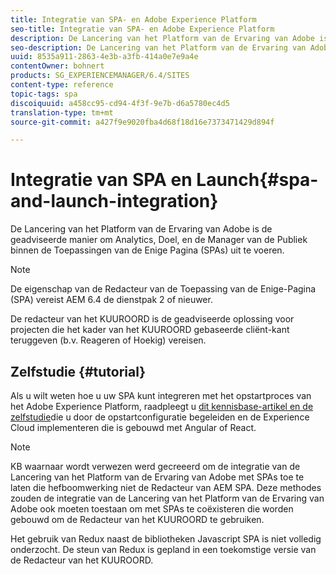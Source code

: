 ```yaml
---
title: Integratie van SPA- en Adobe Experience Platform
seo-title: Integratie van SPA- en Adobe Experience Platform
description: De Lancering van het Platform van de Ervaring van Adobe is de geadviseerde manier om Analytics, Doel, en de Manager van het Publiek binnen SPAs uit te voeren.
seo-description: De Lancering van het Platform van de Ervaring van Adobe is de geadviseerde manier om Analytics, Doel, en de Manager van het Publiek binnen SPAs uit te voeren.
uuid: 8535a911-2863-4e3b-a3fb-414a0e7e9a4e
contentOwner: bohnert
products: SG_EXPERIENCEMANAGER/6.4/SITES
content-type: reference
topic-tags: spa
discoiquuid: a458cc95-cd94-4f3f-9e7b-d6a5780ec4d5
translation-type: tm+mt
source-git-commit: a427f9e9020fba4d68f18d16e7373471429d894f

---
```



# Integratie van SPA en Launch{#spa-and-launch-integration}

De Lancering van het Platform van de Ervaring van Adobe is de geadviseerde manier om Analytics, Doel, en de Manager van de Publiek binnen de Toepassingen van de Enige Pagina (SPAs) uit te voeren.

>[!NOTE]
>
>De eigenschap van de Redacteur van de Toepassing van de Enige-Pagina (SPA) vereist AEM 6.4 de dienstpak 2 of nieuwer.
>
>De redacteur van het KUUROORD is de geadviseerde oplossing voor projecten die het kader van het KUUROORD gebaseerde cliënt-kant teruggeven (b.v. Reageren of Hoekig) vereisen.

## Zelfstudie {#tutorial}

Als u wilt weten hoe u uw SPA kunt integreren met het opstartproces van het Adobe Experience Platform, raadpleegt u [dit kennisbase-artikel en de zelfstudie](https://helpx.adobe.com/experience-manager/kt/integration/using/launch-reference-architecture-SPA-tutorial-implement.html)die u door de opstartconfiguratie begeleiden en de Experience Cloud implementeren die is gebouwd met Angular of React.

>[!NOTE]
>
>KB waarnaar wordt verwezen werd gecreeerd om de integratie van de Lancering van het Platform van de Ervaring van Adobe met SPAs toe te laten die hefboomwerking niet de Redacteur van AEM SPA. Deze methodes zouden de integratie van de Lancering van het Platform van de Ervaring van Adobe ook moeten toestaan om met SPAs te coëxisteren die worden gebouwd om de Redacteur van het KUUROORD te gebruiken.
>
>Het gebruik van Redux naast de bibliotheken Javascript SPA is niet volledig onderzocht. De steun van Redux is gepland in een toekomstige versie van de Redacteur van het KUUROORD.
